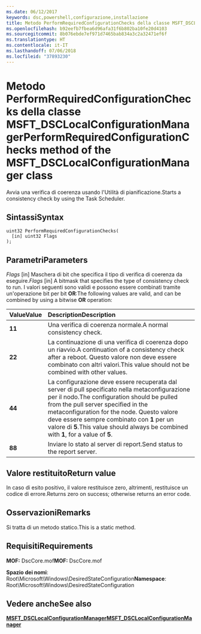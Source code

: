 ```yaml
---
ms.date: 06/12/2017
keywords: dsc,powershell,configurazione,installazione
title: Metodo PerformRequiredConfigurationChecks della classe MSFT_DSCLocalConfigurationManager
ms.openlocfilehash: b92eefb7fbea6d96afa31f6b802ba10fe20d4103
ms.sourcegitcommit: 8b076ebde7ef971d7465bab834a3c2a32471ef6f
ms.translationtype: HT
ms.contentlocale: it-IT
ms.lasthandoff: 07/06/2018
ms.locfileid: "37893230"
---
```

# <a name="performrequiredconfigurationchecks-method-of-the-msftdsclocalconfigurationmanager-class"></a><span data-ttu-id="ee4de-103">Metodo PerformRequiredConfigurationChecks della classe MSFT_DSCLocalConfigurationManager</span><span class="sxs-lookup"><span data-stu-id="ee4de-103">PerformRequiredConfigurationChecks method of the MSFT_DSCLocalConfigurationManager class</span></span>

<span data-ttu-id="ee4de-104">Avvia una verifica di coerenza usando l'Utilità di pianificazione.</span><span class="sxs-lookup"><span data-stu-id="ee4de-104">Starts a consistency check by using the Task Scheduler.</span></span>

## <a name="syntax"></a><span data-ttu-id="ee4de-105">Sintassi</span><span class="sxs-lookup"><span data-stu-id="ee4de-105">Syntax</span></span>

```mof
uint32 PerformRequiredConfigurationChecks(
  [in] uint32 Flags
);
```

## <a name="parameters"></a><span data-ttu-id="ee4de-106">Parametri</span><span class="sxs-lookup"><span data-stu-id="ee4de-106">Parameters</span></span>

<span data-ttu-id="ee4de-107">*Flags* \[in\] Maschera di bit che specifica il tipo di verifica di coerenza da eseguire.</span><span class="sxs-lookup"><span data-stu-id="ee4de-107">*Flags* \[in\] A bitmask that specifies the type of consistency check to run.</span></span> <span data-ttu-id="ee4de-108">I valori seguenti sono validi e possono essere combinati tramite un'operazione bit per bit **OR**:</span><span class="sxs-lookup"><span data-stu-id="ee4de-108">The following values are valid, and can be combined by using a bitwise **OR** operation:</span></span>

|<span data-ttu-id="ee4de-109">Value</span><span class="sxs-lookup"><span data-stu-id="ee4de-109">Value</span></span> |<span data-ttu-id="ee4de-110">Description</span><span class="sxs-lookup"><span data-stu-id="ee4de-110">Description</span></span> |
|:--- |:---|
|<span data-ttu-id="ee4de-111">**1**</span><span class="sxs-lookup"><span data-stu-id="ee4de-111">**1**</span></span> | <span data-ttu-id="ee4de-112">Una verifica di coerenza normale.</span><span class="sxs-lookup"><span data-stu-id="ee4de-112">A normal consistency check.</span></span> |
|<span data-ttu-id="ee4de-113">**2**</span><span class="sxs-lookup"><span data-stu-id="ee4de-113">**2**</span></span> | <span data-ttu-id="ee4de-114">La continuazione di una verifica di coerenza dopo un riavvio.</span><span class="sxs-lookup"><span data-stu-id="ee4de-114">A continuation of a consistency check after a reboot.</span></span> <span data-ttu-id="ee4de-115">Questo valore non deve essere combinato con altri valori.</span><span class="sxs-lookup"><span data-stu-id="ee4de-115">This value should not be combined with other values.</span></span> |
|<span data-ttu-id="ee4de-116">**4**</span><span class="sxs-lookup"><span data-stu-id="ee4de-116">**4**</span></span> | <span data-ttu-id="ee4de-117">La configurazione deve essere recuperata dal server di pull specificato nella metaconfigurazione per il nodo.</span><span class="sxs-lookup"><span data-stu-id="ee4de-117">The configuration should be pulled from the pull server specified in the metaconfiguration for the node.</span></span> <span data-ttu-id="ee4de-118">Questo valore deve essere sempre combinato con **1** per un valore di **5**.</span><span class="sxs-lookup"><span data-stu-id="ee4de-118">This value should always be combined with **1**, for a value of **5**.</span></span> |
|<span data-ttu-id="ee4de-119">**8**</span><span class="sxs-lookup"><span data-stu-id="ee4de-119">**8**</span></span> | <span data-ttu-id="ee4de-120">Inviare lo stato al server di report.</span><span class="sxs-lookup"><span data-stu-id="ee4de-120">Send status to the report server.</span></span> |

## <a name="return-value"></a><span data-ttu-id="ee4de-121">Valore restituito</span><span class="sxs-lookup"><span data-stu-id="ee4de-121">Return value</span></span>

<span data-ttu-id="ee4de-122">In caso di esito positivo, il valore restituisce zero, altrimenti, restituisce un codice di errore.</span><span class="sxs-lookup"><span data-stu-id="ee4de-122">Returns zero on success; otherwise returns an error code.</span></span>

## <a name="remarks"></a><span data-ttu-id="ee4de-123">Osservazioni</span><span class="sxs-lookup"><span data-stu-id="ee4de-123">Remarks</span></span>

<span data-ttu-id="ee4de-124">Si tratta di un metodo statico.</span><span class="sxs-lookup"><span data-stu-id="ee4de-124">This is a static method.</span></span>

## <a name="requirements"></a><span data-ttu-id="ee4de-125">Requisiti</span><span class="sxs-lookup"><span data-stu-id="ee4de-125">Requirements</span></span>

<span data-ttu-id="ee4de-126">**MOF:** DscCore.mof</span><span class="sxs-lookup"><span data-stu-id="ee4de-126">**MOF:** DscCore.mof</span></span>

<span data-ttu-id="ee4de-127">**Spazio dei nomi**: Root\Microsoft\Windows\DesiredStateConfiguration</span><span class="sxs-lookup"><span data-stu-id="ee4de-127">**Namespace**: Root\Microsoft\Windows\DesiredStateConfiguration</span></span>

## <a name="see-also"></a><span data-ttu-id="ee4de-128">Vedere anche</span><span class="sxs-lookup"><span data-stu-id="ee4de-128">See also</span></span>

[<span data-ttu-id="ee4de-129">**MSFT_DSCLocalConfigurationManager**</span><span class="sxs-lookup"><span data-stu-id="ee4de-129">**MSFT_DSCLocalConfigurationManager**</span></span>](msft-dsclocalconfigurationmanager.md)